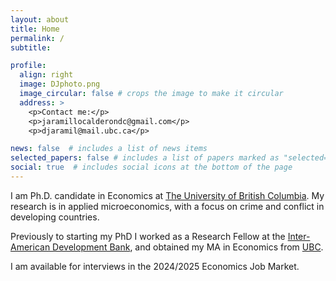 ```yaml
---
layout: about
title: Home
permalink: /
subtitle: 

profile:
  align: right
  image: DJphoto.png
  image_circular: false # crops the image to make it circular
  address: >
    <p>Contact me:</p>
    <p>jaramillocalderondc@gmail.com</p>
    <p>djaramil@mail.ubc.ca</p>

news: false  # includes a list of news items
selected_papers: false # includes a list of papers marked as "selected={true}"
social: true  # includes social icons at the bottom of the page
---
```


I am Ph.D. candidate in Economics at [The University of British Columbia](https://economics.ubc.ca/). My research is in applied microeconomics, with a focus on crime and conflict in developing countries.

Previously to starting my PhD I worked as a Research Fellow at the [Inter-American Development Bank](https://www.iadb.org/en), and obtained my MA in Economics from [UBC](https://economics.ubc.ca/).

I am available for interviews in the 2024/2025 Economics Job Market.
